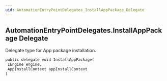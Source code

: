 ```yaml
---
uid: AutomationEntryPointDelegates_InstallAppPackage_Delegate
---
```


## AutomationEntryPointDelegates.InstallAppPackage Delegate

Delegate type for App package installation.

```txt
public delegate void InstallAppPackage(
 IEngine engine,
 AppInstallContext appInstallContext
)
```
